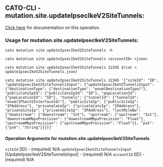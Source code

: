 
## CATO-CLI - mutation.site.updateIpsecIkeV2SiteTunnels:
[Click here](https://api.catonetworks.com/documentation/#mutation-updateIpsecIkeV2SiteTunnels) for documentation on this operation.

### Usage for mutation.site.updateIpsecIkeV2SiteTunnels:

`cato mutation site updateIpsecIkeV2SiteTunnels -h`

`cato mutation site updateIpsecIkeV2SiteTunnels <accountID> <json>`

`cato mutation site updateIpsecIkeV2SiteTunnels 12345 $(cat < updateIpsecIkeV2SiteTunnels.json)`

`cato mutation site updateIpsecIkeV2SiteTunnels 12345 '{"siteId": "ID", "updateIpsecIkeV2SiteTunnelsInput": {"updateIpsecIkeV2TunnelsInput": {"destinationType": {"destinationType": "enum(DestinationType)"}, "publicCatoIpId": {"publicCatoIpId": "ID"}, "popLocationId": {"popLocationId": "ID"}, "tunnels": {"tunnelId": {"tunnelId": "enum(IPSecV2InterfaceId)"}, "publicSiteIp": {"publicSiteIp": "IPAddress"}, "privateCatoIp": {"privateCatoIp": "IPAddress"}, "privateSiteIp": {"privateSiteIp": "IPAddress"}, "lastMileBw": {"downstream": {"downstream": "Int"}, "upstream": {"upstream": "Int"}, "downstreamMbpsPrecision": {"downstreamMbpsPrecision": "Float"}, "upstreamMbpsPrecision": {"upstreamMbpsPrecision": "Float"}}, "psk": {"psk": "String"}}}}}'`

#### Operation Arguments for mutation.site.updateIpsecIkeV2SiteTunnels ####
`siteId` [ID] - (required) N/A 
`updateIpsecIkeV2SiteTunnelsInput` [UpdateIpsecIkeV2SiteTunnelsInput] - (required) N/A 
`accountId` [ID] - (required) N/A 
